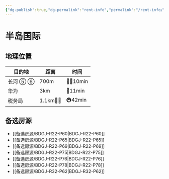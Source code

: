 ```yaml
---
{"dg-publish":true,"dg-permalink":"rent-info","permalink":"/rent-info/"}
---
```



# 半岛国际

## 地理位置

| 目的地 | 距离       | 时间       |
| ------ | ---------- | ---------- |
| 长河 ⑤ ⑥   | 700m       | 🚶‍♂️10min |
| 华为   | 3km        | 🛵11min    |
| 税务局 | 1.1km🚶‍♂️ | 🚇42min    |

## 备选房源

- [[备选房源/BDGJ-R22-P60\|BDGJ-R22-P60]]
- [[备选房源/BDGJ-R22-P65\|BDGJ-R22-P65]]
- [[备选房源/BDGJ-R22-P69\|BDGJ-R22-P69]]
- [[备选房源/BDGJ-R22-P75\|BDGJ-R22-P75]]
- [[备选房源/BDGJ-R22-P76\|BDGJ-R22-P76]]
- [[备选房源/BDGJ-R22-P78\|BDGJ-R22-P78]]
- [[备选房源/BDGJ-R32-P62\|BDGJ-R32-P62]]



